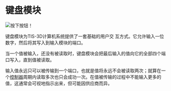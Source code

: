 # 键盘模块
![按下按钮！](item:tis3d:keypad_module)

键盘模块为TIS-3D计算机系统提供了一套基础的用户交 互方式。它允许输入一位数字，然后将其写入到输入模块的端口。

当一个值被输入，还没有被读取时，键盘模块会把最后输入的值向它的全部四个端口写入，直到值被读取。

输入值永远只可以被传输到一个端口，也就是值将永远不会被读取两次；就算在一个[控制器](../block/controller.md)周期内读取多次也只会成功一次。在值被传输的过程中不能输入更多的值，这通常会可视地指示出来，但可能因供应商而异。
